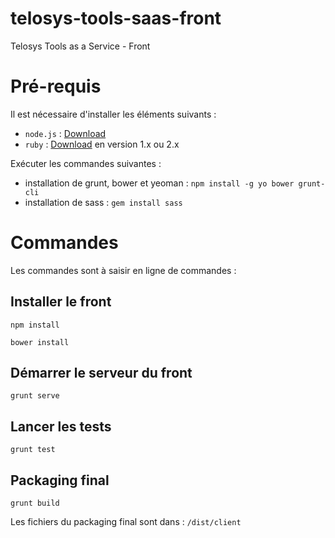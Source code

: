 # telosys-tools-saas-front
Telosys Tools as a Service - Front

# Pré-requis

Il est nécessaire d'installer les éléments suivants :
* ```node.js``` : [Download](http://nodejs.org/download/)
* ```ruby``` : [Download](https://www.ruby-lang.org/fr/downloads/) en version 1.x ou 2.x

Exécuter les commandes suivantes :
* installation de grunt, bower et yeoman :
```npm install -g yo bower grunt-cli ```
* installation de sass :
```gem install sass```

# Commandes

Les commandes sont à saisir en ligne de commandes :

## Installer le front
```npm install```

```bower install```

## Démarrer le serveur du front
```grunt serve```

## Lancer les tests 
```grunt test```

## Packaging final
```grunt build```

Les fichiers du packaging final sont dans : ```/dist/client```
